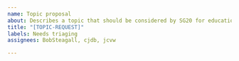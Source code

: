 ```yaml
---
name: Topic proposal
about: Describes a topic that should be considered by SG20 for education guidelines
title: "[TOPIC-REQUEST]"
labels: Needs triaging
assignees: BobSteagall, cjdb, jcvw

---
```




